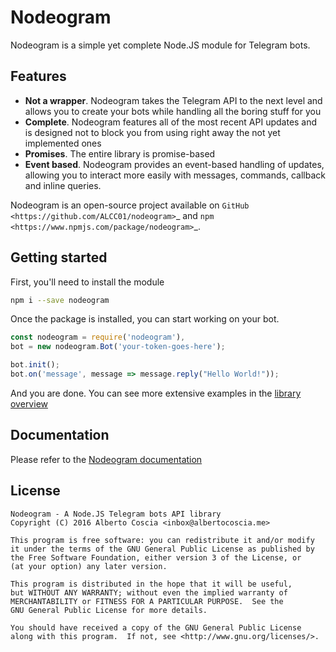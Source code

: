 # Nodeogram
Nodeogram is a simple yet complete Node.JS module for Telegram bots.

## Features
* **Not a wrapper**. Nodeogram takes the Telegram API to the next level and allows you to create your bots while handling all the boring stuff for you
* **Complete**. Nodeogram features all of the most recent API updates and is designed not to block you from using right away the not yet implemented ones
* **Promises**. The entire library is promise-based
* **Event based**. Nodeogram provides an event-based handling of updates, allowing you to interact more easily with messages, commands, callback and inline queries.

Nodeogram is an open-source project available on `GitHub <https://github.com/ALCC01/nodeogram>`_ and `npm <https://www.npmjs.com/package/nodeogram>`_.

## Getting started

First, you'll need to install the module

```bash
npm i --save nodeogram
```

Once the package is installed, you can start working on your bot.

```javascript
const nodeogram = require('nodeogram'),
bot = new nodeogram.Bot('your-token-goes-here');

bot.init();
bot.on('message', message => message.reply("Hello World!"));
```

And you are done. You can see more extensive examples in the [library overview](https://dev.albertocoscia.me/nodeogram/quickstart.html)

## Documentation
Please refer to the [Nodeogram documentation](https://dev.albertocoscia.me/nodeogram/)

## License

    Nodeogram - A Node.JS Telegram bots API library
    Copyright (C) 2016 Alberto Coscia <inbox@albertocoscia.me>

    This program is free software: you can redistribute it and/or modify
    it under the terms of the GNU General Public License as published by
    the Free Software Foundation, either version 3 of the License, or
    (at your option) any later version.

    This program is distributed in the hope that it will be useful,
    but WITHOUT ANY WARRANTY; without even the implied warranty of
    MERCHANTABILITY or FITNESS FOR A PARTICULAR PURPOSE.  See the
    GNU General Public License for more details.

    You should have received a copy of the GNU General Public License
    along with this program.  If not, see <http://www.gnu.org/licenses/>.